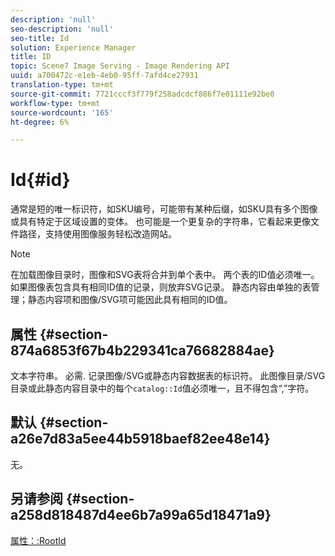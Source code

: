 ```yaml
---
description: 'null'
seo-description: 'null'
seo-title: Id
solution: Experience Manager
title: ID
topic: Scene7 Image Serving - Image Rendering API
uuid: a700472c-e1eb-4eb0-95ff-7afd4ce27931
translation-type: tm+mt
source-git-commit: 7721cccf3f779f258adcdcf886f7e01111e92be0
workflow-type: tm+mt
source-wordcount: '165'
ht-degree: 6%

---
```



# Id{#id}

通常是短的唯一标识符，如SKU编号，可能带有某种后缀，如SKU具有多个图像或具有特定于区域设置的变体。 也可能是一个更复杂的字符串，它看起来更像文件路径，支持使用图像服务轻松改造网站。

>[!NOTE]
>
>在加载图像目录时，图像和SVG表将合并到单个表中。 两个表的ID值必须唯一。 如果图像表包含具有相同ID值的记录，则放弃SVG记录。 静态内容由单独的表管理；静态内容项和图像/SVG项可能因此具有相同的ID值。

## 属性 {#section-874a6853f67b4b229341ca76682884ae}

文本字符串。 必需. 记录图像/SVG或静态内容数据表的标识符。 此图像目录/SVG目录或此静态内容目录中的每个`catalog::Id`值必须唯一，且不得包含“,”字符。

## 默认 {#section-a26e7d83a5ee44b5918baef82ee48e14}

无。

## 另请参阅 {#section-a258d818487d4ee6b7a99a65d18471a9}

[属性：:RootId](../../../../../../is-api/image-catalog/image-serving-api-ref/c-image-catalog-reference/c-attributes-reference/r-rootid.md#reference-13653312925e4a08b90f99961d53f546)
